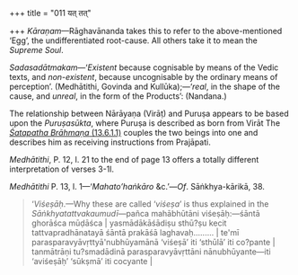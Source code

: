+++
title = "011 यत् तत्"

+++
*Kāraṇam*—Rāghavānanda takes this to refer to the above-mentioned ‘Egg’,
the undifferentiated root-cause. All others take it to mean the *Supreme
Soul*.

*Sadasadātmakam*—‘*Existent* because cognisable by means of the Vedic
texts, and *non-existent*, because uncognisable by the ordinary means of
perception’. (Medhātithi, Govinda and Kullūka);—‘*real*, in the shape of
the cause, and *unreal*, in the form of the Products’: (Nandana.)

The relationship between Nārāyaṇa (Virāṭ) and Puruṣa appears to be based
upon the *Puruṣasūkta*, where Puruṣa is described as born from Virāt The
[*Śatapatha Brāhmaṇa*
(13.6.1.1)](/hinduism/book/the-%C5%9Batapatha-br%C4%81hma%E1%B9%87a-part-v/d/doc63524.html "On Puruṣamedha, english translation by Julius Eggeling")
couples the two beings into one and describes him as receiving
instructions from Prajāpati.

*Medhātithi*, P. 12, l. 21 to the end of page 13 offers a totally
different interpretation of verses 3-1l.

*Medhātithi* P. 13, l. 1—‘*Mahato’haṅkāro* &c.’—*Of*. Sāṅkhya-kārikā,
38.

> ‘*Viśeṣāḥ*.—Why these are called ‘*viśeṣa*’ is thus explained in the
> *Sāṅkhyatattvakaumudī*—pañca mahābhūtāni viśeṣāḥ:—śāntā ghorāśca
> mūḍāśca \| yasmādākāśādiṣu sthū?ṣu kecit tattvapradhānatayā śāntā
> prakāśā laghavaḥ......... \| te'mī parasparavyāvṛttyā'nubhūyamānā
> ‘viśeṣā’ iti ‘sthūlā’ iti co?pante \| tanmātrāṇi tu?smadādinā
> parasparavyāvṛttāni nānubhūyante—iti ‘aviśeṣāḥ’ ‘sūkṣmā’ iti cocyante
> \|
